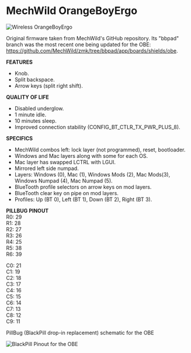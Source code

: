 # MechWild OrangeBoyErgo

<p align="center">

![Wireless OrangeBoyErgo](https://i.imgur.com/NIReAQp.jpeg)

</p>

Original firmware taken from MechWild's GitHub repository. Its "bbpad" branch was the most recent one being updated for the OBE: https://github.com/MechWild/zmk/tree/bbpad/app/boards/shields/obe.

**FEATURES**
- Knob.
- Split backspace.
- Arrow keys (split right shift).

**QUALITY OF LIFE**
- Disabled underglow.
- 1 minute idle.
- 10 minutes sleep.
- Improved connection stability (CONFIG_BT_CTLR_TX_PWR_PLUS_8).

**SPECIFICS**
- MechWild combos left: lock layer (not programmed), reset, bootloader.
- Windows and Mac layers along with some for each OS.
- Mac layer has swapped LCTRL with LGUI.
- Mirrored left side numpad.
- Layers: Windows (0), Mac (1), Windows Mods (2), Mac Mods(3), Windows Numpad (4), Mac Numpad (5).
- BlueTooth profile selectors on arrow keys on mod layers.
- BlueTooth clear key on pipe on mod layers.
- Profiles: Up (BT 0), Left (BT 1), Down (BT 2), Right (BT 3).

**PILLBUG PINOUT**<br />
R0: 29<br />
R1: 28<br />
R2: 27<br />
R3: 26<br />
R4: 25<br />
R5: 38<br />
R6: 39<br />

C0: 21<br />
C1: 19<br />
C2: 18<br />
C3: 17<br />
C4: 16<br />
C5: 15<br />
C6: 14<br />
C7: 13<br />
C8: 12<br />
C9: 11<br />

PillBug (BlackPill drop-in replacement) schematic for the OBE

<p align="center">
        
![BlackPill Pinout for the OBE](https://i.imgur.com/MNj33Vg.png)

</p>
